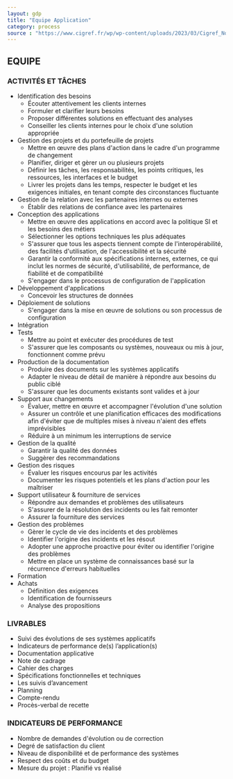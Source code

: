 ```yaml
---
layout: gdp
title: "Equipe Application"
category: process
source : "https://www.cigref.fr/wp/wp-content/uploads/2023/03/Cigref_Nomenclature_des_profils_metiers_SI_complete_FR_2022v4.1.pdf"
---
```


## EQUIPE



### ACTIVITÉS ET TÂCHES

- Identification des besoins
  - Écouter attentivement les clients internes
  - Formuler et clarifier leurs besoins
  - Proposer différentes solutions en effectuant des analyses
  - Conseiller les clients internes pour le choix d'une solution appropriée
- Gestion des projets et du portefeuille de projets
  - Mettre en œuvre des plans d'action dans le cadre d'un programme de changement
  - Planifier, diriger et gèrer un ou plusieurs projets
  - Définir les tâches, les responsabilités, les points critiques, les ressources, les interfaces et le budget
  - Livrer les projets dans les temps, respecter le budget et les exigences initiales, en tenant compte des circonstances fluctuante
- Gestion de la relation avec les partenaires internes ou externes
  - Établir des relations de confiance avec les partenaires
- Conception des applications
  - Mettre en œuvre des applications en accord avec la politique SI et les besoins des métiers
  - Sélectionner les options techniques les plus adéquates
  - S'assurer que tous les aspects tiennent compte de l'interopérabilité, des facilités d'utilisation, de l'accessibilité et la sécurité
  - Garantir la conformité aux spécifications internes, externes, ce qui inclut les normes de sécurité, d'utilisabilité, de performance, de fiabilité et de compatibilité
  - S'engager dans le processus de configuration de l'application
- Développement d'applications
  -  Concevoir les structures de données
- Déploiement de solutions
  - S'engager dans la mise en œuvre de solutions ou son processus de configuration
- Intégration
- Tests
  - Mettre au point et exécuter des procédures de test
  - S'assurer que les composants ou systèmes, nouveaux ou mis à jour, fonctionnent comme prévu
- Production de la documentation
  - Produire des documents sur les systèmes applicatifs
  - Adapter le niveau de détail de manière à répondre aux besoins du public ciblé
  - S'assurer que les documents existants sont valides et à jour
- Support aux changements
  - Évaluer, mettre en œuvre et accompagner l'évolution d'une solution
  - Assurer un contrôle et une planification efficaces des modifications afin d'éviter que de multiples mises à niveau n'aient des effets imprévisibles
  - Réduire à un minimum les interruptions de service
- Gestion de la qualité
  - Garantir la qualité des données
  - Suggèrer des recommandations
- Gestion des risques
  - Évaluer les risques encourus par les activités
  - Documenter les risques potentiels et les plans d'action pour les maîtriser
- Support utilisateur & fourniture de services
  - Répondre aux demandes et problèmes des utilisateurs
  - S'assurer de la résolution des incidents ou les fait remonter
  - Assurer la fourniture des services
- Gestion des problèmes
  - Gèrer le cycle de vie des incidents et des problèmes
  - Identifier l'origine des incidents et les résout
  - Adopter une approche proactive pour éviter ou identifier l'origine des problèmes
  - Mettre en place un système de connaissances basé sur la récurrence d'erreurs habituelles
- Formation
- Achats
  - Définition des exigences
  - Identification de fournisseurs
  - Analyse des propositions

### LIVRABLES

- Suivi des évolutions de ses systèmes applicatifs
- Indicateurs de performance de(s) l’application(s)
- Documentation applicative
- Note de cadrage
- Cahier des charges
- Spécifications fonctionnelles et techniques
- Les suivis d’avancement
- Planning
- Compte-rendu
- Procès-verbal de recette

### INDICATEURS DE PERFORMANCE

- Nombre de demandes d'évolution ou de correction
- Degré de satisfaction du client
- Niveau de disponibilité et de performance des systèmes
- Respect des coûts et du budget
- Mesure du projet : Planifié vs réalisé
